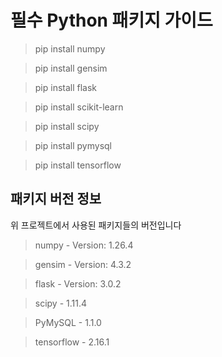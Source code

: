 # 필수 Python 패키지 가이드

> pip install numpy

> pip install gensim

> pip install flask

> pip install scikit-learn

> pip install scipy

> pip install pymysql

> pip install tensorflow

## 패키지 버전 정보
위 프로젝트에서 사용된 패키지들의 버전입니다
> numpy - Version: 1.26.4

> gensim - Version: 4.3.2

> flask - Version: 3.0.2

> scipy - 1.11.4

> PyMySQL - 1.1.0

> tensorflow - 2.16.1